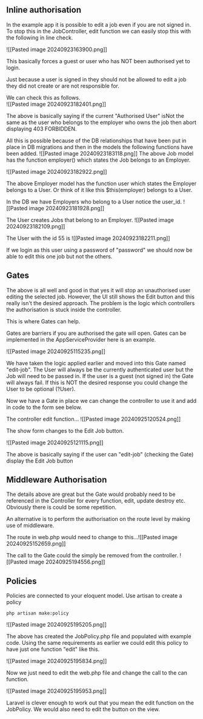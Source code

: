 
## Inline authorisation

In the example app it is possible to edit a job even if you are not signed in.  To stop this in the JobController, edit function we can easily stop this with the following in line check.

![[Pasted image 20240923163900.png]]

This basically forces a guest or user who has NOT been authorised yet to login.

Just because a user is signed in they should not be allowed to edit a job they did not create or are not responsible for.

We can check this as follows.  
![[Pasted image 20240923182401.png]]

The above is basically saying if the current "Authorised User" isNot the same as the user who belongs to the employer who owns the job then abort displaying 403 FORBIDDEN.

All this is possible because of the DB relationships that have been put in place in DB migrations and then in the models the following functions have been added.
![[Pasted image 20240923183118.png]]
The above Job model has the function employer() which states the Job belongs to an Employer.

![[Pasted image 20240923182922.png]]

The above Employer model has the function user which states the Employer belongs to a User.  Or think of it like this $this(employer) belongs to a User.



In the DB we have Employers who belong to a User notice the user_id.
![[Pasted image 20240923181928.png]]

The User creates Jobs that belong to an Employer.
![[Pasted image 20240923182109.png]]

The User with the id 55 is 
![[Pasted image 20240923182211.png]]

If we login as this user using a password of "password" we should now be able to edit this one job but not the others.

## Gates
The above is all well and good in that yes it will stop an unauthorised user editing the selected job.  However, the UI still shows the Edit button and this really isn't the desired approach.  The problem is the logic which controllers the authorisation is stuck inside the controller. 

This is where Gates can help.

Gates are barriers if you are authorised the gate will open.  Gates can be implemented in the AppServiceProvider here is an example.

![[Pasted image 20240925115235.png]]

We have taken the logic applied earlier and moved into this Gate named "edit-job".  The User will always be the currently authenticated user but the Job will need to be passed in.  If the user is a guest (not signed in) the Gate will always fail.  If this is NOT the desired response you could change the User to be optional (?User).

Now we have a Gate in place we can change the controller to use it and add in code to the form see below.

The controller edit function...
![[Pasted image 20240925120524.png]]

The show form changes to the Edit Job button.

![[Pasted image 20240925121115.png]]

The above is basically saying if the user can "edit-job" (checking the Gate) display the Edit Job button

## Middleware Authorisation

The details above are great but the Gate would probably need to be referenced in the Controller for every function, edit, update destroy etc.  Obviously there is could be some repetition.

An alternative is to perform the authorisation on the route level by making use of middleware.

The route in web.php would need to change to this...![[Pasted image 20240925152659.png]]

The call to the Gate could the simply be removed from the controller.
![[Pasted image 20240925194556.png]]
 
## Policies

Policies are connected to your eloquent model.  Use artisan to create a policy

```
php artisan make:policy
```

![[Pasted image 20240925195205.png]]


The above has created the JobPolicy.php file and populated with example code.  Using the same requirements as earlier we could edit this policy to have just one function "edit" like this.

![[Pasted image 20240925195834.png]]

Now we just need to edit the web.php file and change the call to the can function.

![[Pasted image 20240925195953.png]]

Laravel is clever enough to work out that you mean the edit function on the JobPolicy.
We would also need to edit the button on the view.







